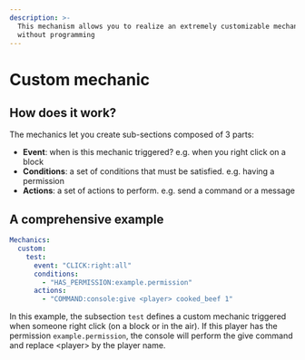 ```yaml
---
description: >-
  This mechanism allows you to realize an extremely customizable mechanism
  without programming
---
```


# Custom mechanic

## How does it work?

The mechanics let you create sub-sections composed of 3 parts:

* **Event**: when is this mechanic triggered? e.g. when you right click on a block
* **Conditions**: a set of conditions that must be satisfied. e.g. having a permission
* **Actions**: a set of actions to perform. e.g. send a command or a message

## A comprehensive example

```yaml
Mechanics:
  custom:
    test:
      event: "CLICK:right:all"
      conditions:
        - "HAS_PERMISSION:example.permission"
      actions:
        - "COMMAND:console:give <player> cooked_beef 1"
```

In this example, the subsection `test` defines a custom mechanic triggered when someone right click \(on a block or in the air\). If this player has the permission `example.permission`, the console will perform the give command and replace &lt;player&gt; by the player name.

